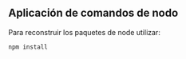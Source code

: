 ## Aplicación de comandos de nodo


Para reconstruir los paquetes de node utilizar:
```
npm install
```